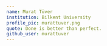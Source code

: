 ```yaml
---
name: Murat Tüver
institution: Bilkent University
profile_pic: murattuver.png
quote: Done is better than perfect.
github_user: murattuver
---
```

